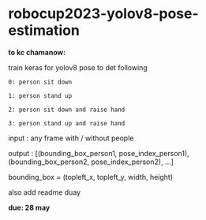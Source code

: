 # robocup2023-yolov8-pose-estimation

**to kc chamanow:**

  train keras for yolov8 pose to det following
  
    0: person sit down
    
    1: person stand up
    
    2: person sit down and raise hand
    
    3: person stand up and raise hand
    
input : any frame with / without people

output : [(bounding_box_person1, pose_index_person1), (bounding_box_person2, pose_index_person2), ...]
    
bounding_box = (topleft_x, topleft_y, width, height)


also add readme duay

**due: 28 may**
